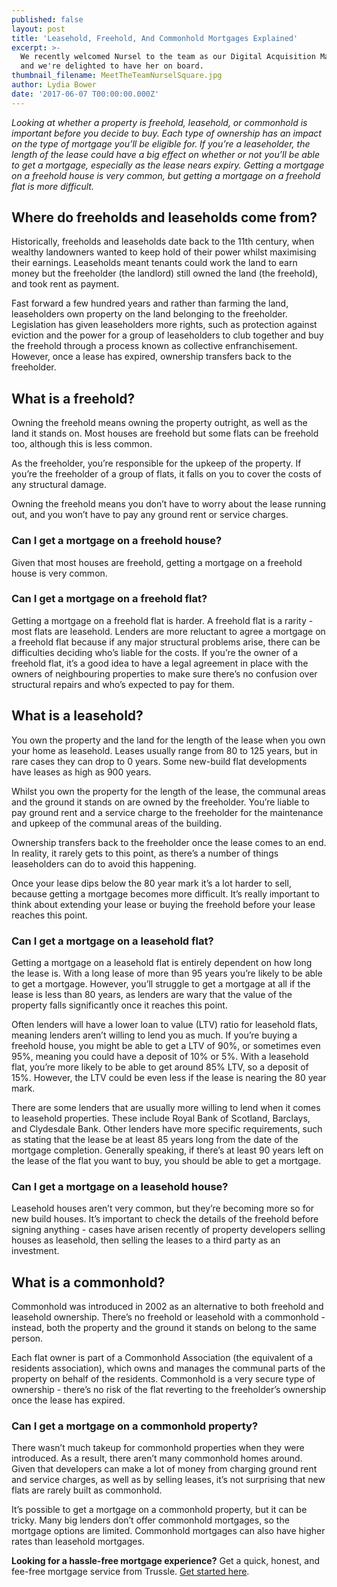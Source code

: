 ```yaml
---
published: false
layout: post
title: 'Leasehold, Freehold, And Commonhold Mortgages Explained'
excerpt: >-
  We recently welcomed Nursel to the team as our Digital Acquisition Manager,
  and we're delighted to have her on board.  
thumbnail_filename: MeetTheTeamNurselSquare.jpg
author: Lydia Bower
date: '2017-06-07 T00:00:00.000Z'
---
```

_Looking at whether a property is freehold, leasehold, or commonhold is important before you decide to buy. Each type of ownership has an impact on the type of mortgage you’ll be eligible for. If you’re a leaseholder, the length of the lease could have a big effect on whether or not you’ll be able to get a mortgage, especially as the lease nears expiry. Getting a mortgage on a freehold house is very common, but getting a mortgage on a freehold flat is more difficult._

## Where do freeholds and leaseholds come from?
Historically, freeholds and leaseholds date back to the 11th century, when wealthy landowners wanted to keep hold of their power whilst maximising their earnings. Leaseholds meant tenants could work the land to earn money but the freeholder (the landlord) still owned the land (the freehold), and took rent as payment. 
 
Fast forward a few hundred years and rather than farming the land, leaseholders own property on the land belonging to the freeholder. Legislation has given leaseholders more rights, such as protection against eviction and the power for a group of leaseholders to club together and buy the freehold through a process known as collective enfranchisement. However, once a lease has expired, ownership transfers back to the freeholder. 
 
## What is a freehold?
Owning the freehold means owning the property outright, as well as the land it stands on. Most houses are freehold but some flats can be freehold too, although this is less common. 
 
As the freeholder, you’re responsible for the upkeep of the property. If you’re the freeholder of a group of flats, it falls on you to cover the costs of any structural damage. 
 
Owning the freehold means you don’t have to worry about the lease running out, and you won’t have to pay any ground rent or service charges. 

### Can I get a mortgage on a freehold house?
Given that most houses are freehold, getting a mortgage on a freehold house is very common.

### Can I get a mortgage on a freehold flat?
Getting a mortgage on a freehold flat is harder. A freehold flat is a rarity - most flats are leasehold. Lenders are more reluctant to agree a mortgage on a freehold flat because if any major structural problems arise, there can be difficulties deciding who’s liable for the costs. If you’re the owner of a freehold flat, it’s a good idea to have a legal agreement in place with the owners of neighbouring properties to make sure there’s no confusion over structural repairs and who’s expected to pay for them. 

## What is a leasehold?
 
You own the property and the land for the length of the lease when you own your home as leasehold. Leases usually range from 80 to 125 years, but in rare cases they can drop to 0 years. Some new-build flat developments have leases as high as 900 years. 
 
Whilst you own the property for the length of the lease, the communal areas and the ground it stands on are owned by the freeholder. You’re liable to pay ground rent and a service charge to the freeholder for the maintenance and upkeep of the communal areas of the building. 
 
Ownership transfers back to the freeholder once the lease comes to an end. In reality, it rarely gets to this point, as there’s a number of things leaseholders can do to avoid this happening. 
 
Once your lease dips below the 80 year mark it’s a lot harder to sell, because getting a mortgage becomes more difficult. It’s really important to think about extending your lease or buying the freehold before your lease reaches this point. 
 
### Can I get a mortgage on a leasehold flat?
Getting a mortgage on a leasehold flat is entirely dependent on how long the lease is. With a long lease of more than 95 years you’re likely to be able to get a mortgage. However, you’ll struggle to get a mortgage at all if the lease is less than 80 years, as lenders are wary that the value of the property falls significantly once it reaches this point. 
 
Often lenders will have a lower loan to value (LTV) ratio for leasehold flats, meaning lenders aren’t willing to lend you as much. If you’re buying a freehold house, you might be able to get a LTV of 90%, or sometimes even 95%, meaning you could have a deposit of 10% or 5%. With a leasehold flat, you’re more likely to be able to get around 85% LTV, so a deposit of 15%. However, the LTV could be even less if the lease is nearing the 80 year mark. 
 
There are some lenders that are usually more willing to lend when it comes to leasehold properties. These include Royal Bank of Scotland, Barclays, and Clydesdale Bank. Other lenders have more specific requirements, such as stating that the lease be at least 85 years long from the date of the mortgage completion. Generally speaking, if there’s at least 90 years left on the lease of the flat you want to buy, you should be able to get a mortgage. 
 
### Can I get a mortgage on a leasehold house?
Leasehold houses aren’t very common, but they’re becoming more so for new build houses. It’s important to check the details of the freehold before signing anything - cases have arisen recently of property developers selling houses as leasehold, then selling the leases to a third party as an investment.

## What is a commonhold?
Commonhold was introduced in 2002 as an alternative to both freehold and leasehold ownership. There’s no freehold or leasehold with a commonhold - instead, both the property and the ground it stands on belong to the same person.  

Each flat owner is part of a Commonhold Association (the equivalent of a residents association), which owns and manages the communal parts of the property on behalf of the residents. Commonhold is a very secure type of ownership - there’s no risk of the flat reverting to the freeholder’s ownership once the lease has expired. 

### Can I get a mortgage on a commonhold property?
 
There wasn’t much takeup for commonhold properties when they were introduced. As a result, there aren’t many commonhold homes around. Given that developers can make a lot of money from charging ground rent and service charges, as well as by selling leases, it’s not surprising that new flats are rarely built as commonhold. 

It’s possible to get a mortgage on a commonhold property, but it can be tricky. Many big lenders don’t offer commonhold mortgages, so the mortgage options are limited. Commonhold mortgages can also have higher rates than leasehold mortgages.   
 
**Looking for a hassle-free mortgage experience?**
Get a quick, honest, and fee-free mortgage service from Trussle. [Get started here](https://trussle.com/?utm_source=blog&utm_medium=get-started-cta&utm_campaign=170601).